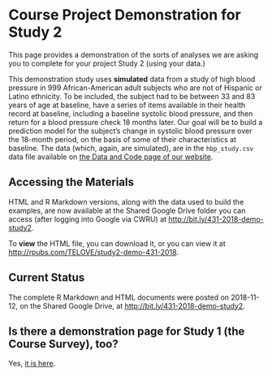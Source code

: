 # Course Project Demonstration for Study 2

This page provides a demonstration of the sorts of analyses we are asking you to complete for your project Study 2 (using your data.)

This demonstration study uses **simulated** data from a study of high blood pressure in 999 African-American adult subjects who are not of Hispanic or Latino ethnicity. To be included, the subject had to be between 33 and 83 years of age at baseline, have a series of items available in their health record at baseline, including a baseline systolic blood pressure, and then return for a blood pressure check 18 months later. Our goal will be to build a prediction model for the subject’s change in systolic blood pressure over the 18-month period, on the basis of some of their characteristics at baseline. The data (which, again, are simulated), are in the `hbp_study.csv` data file available on [the Data and Code page of our website](https://github.com/THOMASELOVE/431-2018-data).

## Accessing the Materials

HTML and R Markdown versions, along with the data used to build the examples, are now available at the Shared Google Drive folder you can access (after logging into Google via CWRU) at http://bit.ly/431-2018-demo-study2.

To **view** the HTML file, you can download it, or you can view it at http://rpubs.com/TELOVE/study2-demo-431-2018.

## Current Status

The complete R Markdown and HTML documents were posted on 2018-11-12, on the Shared Google Drive, at http://bit.ly/431-2018-demo-study2.

## Is there a demonstration page for Study 1 (the Course Survey), too?

Yes, [it is here](https://github.com/THOMASELOVE/431-2018-project/tree/master/demo_study1).
